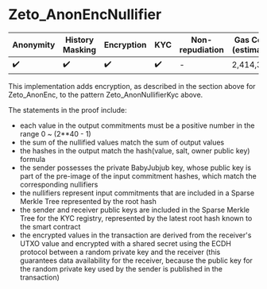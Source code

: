 # Zeto_AnonEncNullifier

| Anonymity          | History Masking    | Encryption         | KYC                | Non-repudiation | Gas Cost (estimate) |
| ------------------ | ------------------ | ------------------ | ------------------ | --------------- | ------------------- |
| :heavy_check_mark: | :heavy_check_mark: | :heavy_check_mark: | :heavy_check_mark: | -               | 2,414,345           |

This implementation adds encryption, as described in the section above for Zeto_AnonEnc, to the pattern Zeto_AnonNullifierKyc above.

The statements in the proof include:

- each value in the output commitments must be a positive number in the range 0 ~ (2\*\*40 - 1)
- the sum of the nullified values match the sum of output values
- the hashes in the output match the hash(value, salt, owner public key) formula
- the sender possesses the private BabyJubjub key, whose public key is part of the pre-image of the input commitment hashes, which match the corresponding nullifiers
- the nullifiers represent input commitments that are included in a Sparse Merkle Tree represented by the root hash
- the sender and receiver public keys are included in the Sparse Merkle Tree for the KYC registry, represented by the latest root hash known to the smart contract
- the encrypted values in the transaction are derived from the receiver's UTXO value and encrypted with a shared secret using the ECDH protocol between a random private key and the receiver (this guarantees data availability for the receiver, because the public key for the random private key used by the sender is published in the transaction)
